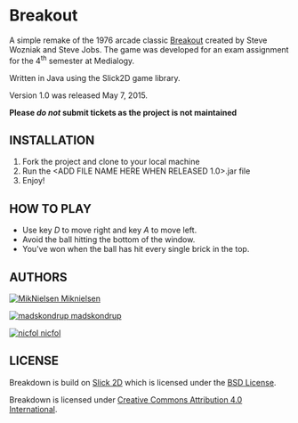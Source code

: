 # Breakout

A simple remake of the 1976 arcade classic [Breakout](https://en.wikipedia.org/wiki/Breakout_(video_game)) created by Steve Wozniak and Steve Jobs. The game was developed for an exam assignment for the 4<sup>th</sup> semester at Medialogy.

Written in Java using the Slick2D game library.

Version 1.0 was released May 7, 2015.

**Please *do not* submit tickets as the project is not maintained**

## INSTALLATION

1. Fork the project and clone to your local machine
2. Run the <ADD FILE NAME HERE WHEN RELEASED 1.0>.jar file
3. Enjoy!

## HOW TO PLAY

* Use key *D* to move right and key *A* to move left.
* Avoid the ball hitting the bottom of the window.
* You've won when the ball has hit every single brick in the top.

## AUTHORS

[![MikNielsen](https://avatars0.githubusercontent.com/u/11420498?v=3&s=32) Miknielsen](https://github.com/Miknielsen)

[![madskondrup](http://findicons.com/files/icons/941/web_design/32/user_business.png) madskondrup](https://github.com/madskondrup)

[![nicfol](http://findicons.com/files/icons/941/web_design/32/user_business.png) nicfol](https://github.com/nicfol)

## LICENSE
Breakdown is build on [Slick 2D](http://slick.ninjacave.com/) which is licensed under the [BSD License](http://slick.ninjacave.com/license/).

Breakdown is licensed under [Creative Commons Attribution 4.0 International](https://creativecommons.org/licenses/by/4.0/).
